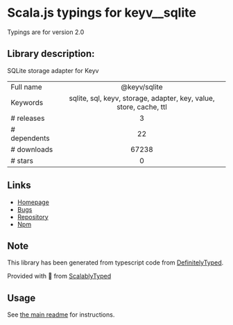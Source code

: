 
# Scala.js typings for keyv__sqlite

Typings are for version 2.0

## Library description:
SQLite storage adapter for Keyv

|                    |                 |
| ------------------ | :-------------: |
| Full name          | @keyv/sqlite |
| Keywords           | sqlite, sql, keyv, storage, adapter, key, value, store, cache, ttl |
| # releases         | 3 |
| # dependents       | 22 |
| # downloads        | 67238 |
| # stars            | 0 |

## Links
- [Homepage](https://github.com/lukechilds/keyv-sqlite)
- [Bugs](https://github.com/lukechilds/keyv-sqlite/issues)
- [Repository](https://github.com/lukechilds/keyv-sqlite)
- [Npm](https://www.npmjs.com/package/%40keyv%2Fsqlite)
    


## Note
This library has been generated from typescript code from [DefinitelyTyped](https://definitelytyped.org).

Provided with :purple_heart: from [ScalablyTyped](https://github.com/oyvindberg/ScalablyTyped)

## Usage
See [the main readme](../../readme.md) for instructions.


